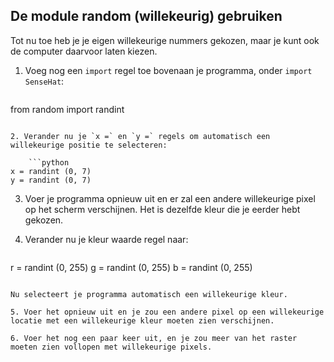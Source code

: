 ## De module random (willekeurig) gebruiken

Tot nu toe heb je je eigen willekeurige nummers gekozen, maar je kunt ook de computer daarvoor laten kiezen.

1. Voeg nog een `import` regel toe bovenaan je programma, onder `import SenseHat`:
    
    ```python
from random import randint
```

2. Verander nu je `x =` en `y =` regels om automatisch een willekeurige positie te selecteren:
    
    ```python
x = randint (0, 7)
y = randint (0, 7)
```

3. Voer je programma opnieuw uit en er zal een andere willekeurige pixel op het scherm verschijnen. Het is dezelfde kleur die je eerder hebt gekozen.

4. Verander nu je kleur waarde regel naar:
    
    ```python
r = randint (0, 255)
g = randint (0, 255)
b = randint (0, 255)
```

Nu selecteert je programma automatisch een willekeurige kleur.

5. Voer het opnieuw uit en je zou een andere pixel op een willekeurige locatie met een willekeurige kleur moeten zien verschijnen.

6. Voer het nog een paar keer uit, en je zou meer van het raster moeten zien vollopen met willekeurige pixels.